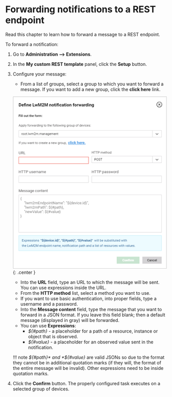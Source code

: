 # Forwarding notifications to a REST endpoint

Read this chapter to learn how to forward a message to a REST endpoint.

To forward a notification:

1. Go to **Administration —> Extensions**.
2. In the **My custom REST template** panel, click the **Setup** button.
3. Configure your message:
    * From a list of groups, select a group to which you want to forward a message. If you want to add a new group, click the **click here** link.

    ![Forwarding notifications](images/Forwarding_notifications.png "Forwarding notifications"){: .center }

    * Into the **URL** field, type an URL to which the message will be sent. You can use expressions inside the URL.
    * From the **HTTP method** list, select a method you want to use.
    * If you want to use basic authentication, into proper fields, type a username and a password.
    * Into the **Message content** field, type the message that you want to forward in a JSON format. If you leave this field blank; then a default message (displayed in gray) will be forwarded.
    * You can use **Expressions**:
        * *${#path}* - a placeholder for a path of a resource, instance or object that is observed.
        * *${#value}* - a placeholder for an observed value sent in the notification.

    !!! note
        *${#path}* and *${#value}* are valid JSONs so due to the format they cannot be in additional quotation marks (if they will, the format of the entire message will be invalid). Other expressions need to be inside quotation marks.

4. Click the **Confirm** button. The properly configured task executes on a selected group of devices.
